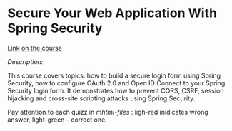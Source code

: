 # Secure Your Web Application With Spring Security

[Link on the course](https://openclassrooms.com/fr/courses/5683681-secure-your-web-application-with-spring-security)

*Description:*

This course covers topics: how to build a secure login form using Spring Security, how to configure OAuth 2.0 and Open ID Connect to your Spring Security login form. It demonstrates how to prevent CORS, CSRF, session hijacking and cross-site scripting attacks using Spring Security.

Pay attention to each quizz in _mhtml-files_ : ligh-red inidicates wrong answer, light-green - correct one.